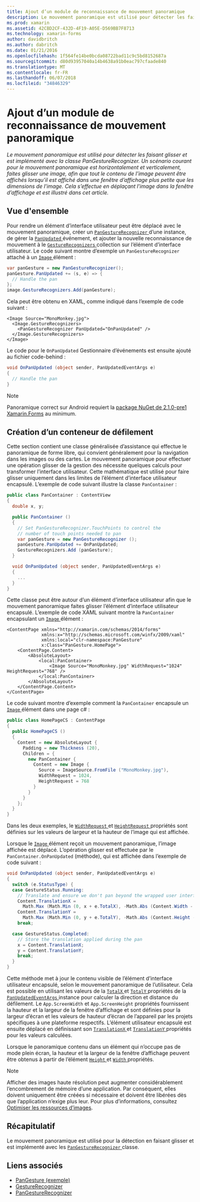 ```yaml
---
title: Ajout d’un module de reconnaissance de mouvement panoramique
description: Le mouvement panoramique est utilisé pour détecter les faisant glisser et est implémenté avec la classe PanGestureRecognizer. Un scénario courant pour le mouvement panoramique est horizontalement et verticalement, faites glisser une image, afin que tout le contenu de l’image peuvent être affichés lorsqu’il est affiché dans une fenêtre d’affichage plus petite que les dimensions de l’image. Cela s’effectue en déplaçant l’image dans la fenêtre d’affichage et est illustré dans cet article.
ms.prod: xamarin
ms.assetid: 42CBD2CF-432D-4F19-A05E-D569BB7F8713
ms.technology: xamarin-forms
author: davidbritch
ms.author: dabritch
ms.date: 01/21/2016
ms.openlocfilehash: 1f564fe14be0bcda08722bad11c9c5bd8152687a
ms.sourcegitcommit: d80d93957040a14b4638a91b0eac797cfaade840
ms.translationtype: MT
ms.contentlocale: fr-FR
ms.lasthandoff: 06/07/2018
ms.locfileid: "34846329"
---
```

# <a name="adding-a-pan-gesture-recognizer"></a>Ajout d’un module de reconnaissance de mouvement panoramique

_Le mouvement panoramique est utilisé pour détecter les faisant glisser et est implémenté avec la classe PanGestureRecognizer. Un scénario courant pour le mouvement panoramique est horizontalement et verticalement, faites glisser une image, afin que tout le contenu de l’image peuvent être affichés lorsqu’il est affiché dans une fenêtre d’affichage plus petite que les dimensions de l’image. Cela s’effectue en déplaçant l’image dans la fenêtre d’affichage et est illustré dans cet article._

## <a name="overview"></a>Vue d'ensemble

Pour rendre un élément d’interface utilisateur peut être déplacé avec le mouvement panoramique, créer un [ `PanGestureRecognizer` ](https://developer.xamarin.com/api/type/Xamarin.Forms.PanGestureRecognizer/) d’une instance, de gérer la [ `PanUpdated` ](https://developer.xamarin.com/api/event/Xamarin.Forms.PanGestureRecognizer.PanUpdated/) événement, et ajouter la nouvelle reconnaissance de mouvement à le [ `GestureRecognizers` ](https://developer.xamarin.com/api/property/Xamarin.Forms.View.GestureRecognizers/) collection sur l’élément d’interface utilisateur. Le code suivant montre d’exemple un `PanGestureRecognizer` attaché à un [ `Image` ](https://developer.xamarin.com/api/type/Xamarin.Forms.Image/) élément :

```csharp
var panGesture = new PanGestureRecognizer();
panGesture.PanUpdated += (s, e) => {
  // Handle the pan
};
image.GestureRecognizers.Add(panGesture);
```

Cela peut être obtenu en XAML, comme indiqué dans l’exemple de code suivant :

```xaml
<Image Source="MonoMonkey.jpg">
  <Image.GestureRecognizers>
    <PanGestureRecognizer PanUpdated="OnPanUpdated" />
  </Image.GestureRecognizers>
</Image>
```

Le code pour le `OnPanUpdated` Gestionnaire d’événements est ensuite ajouté au fichier code-behind :

```csharp
void OnPanUpdated (object sender, PanUpdatedEventArgs e)
{
  // Handle the pan
}
```

> [!NOTE]
> Panoramique correct sur Android requiert la [package NuGet de 2.1.0-pre1 Xamarin.Forms](https://www.nuget.org/packages/Xamarin.Forms/2.1.0.6501-pre1) au minimum.

## <a name="creating-a-pan-container"></a>Création d’un conteneur de défilement

Cette section contient une classe généralisée d’assistance qui effectue le panoramique de forme libre, qui convient généralement pour la navigation dans les images ou des cartes. Le mouvement panoramique pour effectuer une opération glisser de la gestion des nécessite quelques calculs pour transformer l’interface utilisateur. Cette mathématique est utilisé pour faire glisser uniquement dans les limites de l’élément d’interface utilisateur encapsulé. L’exemple de code suivant illustre la classe `PanContainer` :

```csharp
public class PanContainer : ContentView
{
  double x, y;

  public PanContainer ()
  {
    // Set PanGestureRecognizer.TouchPoints to control the
    // number of touch points needed to pan
    var panGesture = new PanGestureRecognizer ();
    panGesture.PanUpdated += OnPanUpdated;
    GestureRecognizers.Add (panGesture);
  }

  void OnPanUpdated (object sender, PanUpdatedEventArgs e)
  {
    ...
  }
}
```

Cette classe peut être autour d’un élément d’interface utilisateur afin que le mouvement panoramique faites glisser l’élément d’interface utilisateur encapsulé. L’exemple de code XAML suivant montre la `PanContainer` encapsulant un [ `Image` ](https://developer.xamarin.com/api/type/Xamarin.Forms.Image/) élément :

```xaml
<ContentPage xmlns="http://xamarin.com/schemas/2014/forms"
             xmlns:x="http://schemas.microsoft.com/winfx/2009/xaml"
             xmlns:local="clr-namespace:PanGesture"
             x:Class="PanGesture.HomePage">
    <ContentPage.Content>
        <AbsoluteLayout>
            <local:PanContainer>
                <Image Source="MonoMonkey.jpg" WidthRequest="1024" HeightRequest="768" />
            </local:PanContainer>
        </AbsoluteLayout>
    </ContentPage.Content>
</ContentPage>
```

Le code suivant montre d’exemple comment la `PanContainer` encapsule un [ `Image` ](https://developer.xamarin.com/api/type/Xamarin.Forms.Image/) élément dans une page c# :

```csharp
public class HomePageCS : ContentPage
{
  public HomePageCS ()
  {
    Content = new AbsoluteLayout {
      Padding = new Thickness (20),
      Children = {
        new PanContainer {
          Content = new Image {
            Source = ImageSource.FromFile ("MonoMonkey.jpg"),
            WidthRequest = 1024,
            HeightRequest = 768
          }
        }
      }
    };
  }
}
```

Dans les deux exemples, le [ `WidthRequest` ](https://developer.xamarin.com/api/property/Xamarin.Forms.VisualElement.WidthRequest/) et [ `HeightRequest` ](https://developer.xamarin.com/api/property/Xamarin.Forms.VisualElement.HeightRequest/) propriétés sont définies sur les valeurs de largeur et la hauteur de l’image qui est affichée.

Lorsque le [ `Image` ](https://developer.xamarin.com/api/type/Xamarin.Forms.Image/) élément reçoit un mouvement panoramique, l’image affichée est déplacé. L’opération glisser est effectuée par le `PanContainer.OnPanUpdated` (méthode), qui est affichée dans l’exemple de code suivant :

```csharp
void OnPanUpdated (object sender, PanUpdatedEventArgs e)
{
  switch (e.StatusType) {
  case GestureStatus.Running:
    // Translate and ensure we don't pan beyond the wrapped user interface element bounds.
    Content.TranslationX =
      Math.Max (Math.Min (0, x + e.TotalX), -Math.Abs (Content.Width - App.ScreenWidth));
    Content.TranslationY =
      Math.Max (Math.Min (0, y + e.TotalY), -Math.Abs (Content.Height - App.ScreenHeight));
    break;

  case GestureStatus.Completed:
    // Store the translation applied during the pan
    x = Content.TranslationX;
    y = Content.TranslationY;
    break;
  }
}
```

Cette méthode met à jour le contenu visible de l’élément d’interface utilisateur encapsulé, selon le mouvement panoramique de l’utilisateur. Cela est possible en utilisant les valeurs de la [ `TotalX` ](https://developer.xamarin.com/api/property/Xamarin.Forms.PanUpdatedEventArgs.TotalX/) et [ `TotalY` ](https://developer.xamarin.com/api/property/Xamarin.Forms.PanUpdatedEventArgs.TotalY/) propriétés de la [ `PanUpdatedEventArgs` ](https://developer.xamarin.com/api/type/Xamarin.Forms.PanUpdatedEventArgs/) instance pour calculer la direction et distance du défilement. Le `App.ScreenWidth` et `App.ScreenHeight` propriétés fournissent la hauteur et la largeur de la fenêtre d’affichage et sont définies pour la largeur d’écran et les valeurs de hauteur d’écran de l’appareil par les projets spécifiques à une plateforme respectifs. L’élément utilisateur encapsulé est ensuite déplacé en définissant son [ `TranslationX` ](https://developer.xamarin.com/api/property/Xamarin.Forms.VisualElement.TranslationX/) et [ `TranslationY` ](https://developer.xamarin.com/api/property/Xamarin.Forms.VisualElement.TranslationY/) propriétés pour les valeurs calculées.

Lorsque le panoramique contenu dans un élément qui n’occupe pas de mode plein écran, la hauteur et la largeur de la fenêtre d’affichage peuvent être obtenus à partir de l’élément [ `Height` ](https://developer.xamarin.com/api/property/Xamarin.Forms.VisualElement.Height/) et [ `Width` ](https://developer.xamarin.com/api/property/Xamarin.Forms.VisualElement.Width/) propriétés.

> [!NOTE]
> Afficher des images haute résolution peut augmenter considérablement l’encombrement de mémoire d’une application. Par conséquent, elles doivent uniquement être créées si nécessaire et doivent être libérées dès que l’application n’exige plus leur. Pour plus d’informations, consultez [Optimiser les ressources d’images](~/xamarin-forms/deploy-test/performance.md#optimizeimages).

## <a name="summary"></a>Récapitulatif

Le mouvement panoramique est utilisé pour la détection en faisant glisser et est implémenté avec les [ `PanGestureRecognizer` ](https://developer.xamarin.com/api/type/Xamarin.Forms.PanGestureRecognizer/) classe.



## <a name="related-links"></a>Liens associés

- [PanGesture (exemple)](https://developer.xamarin.com/samples/xamarin-forms/WorkingWithGestures/PanGesture/)
- [GestureRecognizer](https://developer.xamarin.com/api/type/Xamarin.Forms.GestureRecognizer/)
- [PanGestureRecognizer](https://developer.xamarin.com/api/type/Xamarin.Forms.PanGestureRecognizer/)
